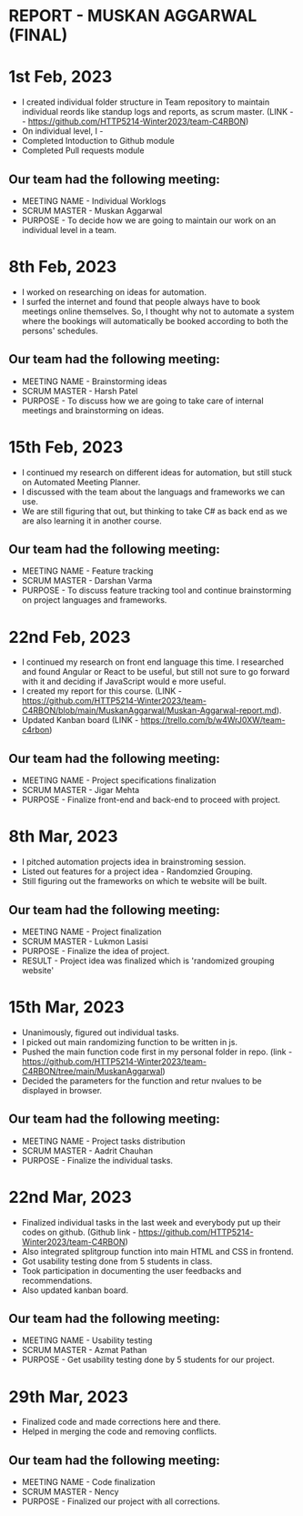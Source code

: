 # REPORT - MUSKAN AGGARWAL (FINAL)

# 1st Feb, 2023

- I created individual folder structure in Team repository to maintain individual reords like standup logs and reports, as scrum master. (LINK -- https://github.com/HTTP5214-Winter2023/team-C4RBON)
- On individual level, I - 
 - Completed Intoduction to Github module
 - Completed Pull requests module

## Our team had the following meeting:
-  MEETING NAME - Individual Worklogs
-  SCRUM MASTER - Muskan Aggarwal
-  PURPOSE - To decide how we are going to maintain our work on an individual level in a team.

# 8th Feb, 2023

- I worked on researching on ideas for automation. 
- I surfed the internet and found that people always have to book meetings online themselves. So, I thought why not to automate a system where the bookings will automatically be booked according to both the persons' schedules.

## Our team had the following meeting:
-  MEETING NAME - Brainstorming ideas
-  SCRUM MASTER - Harsh Patel
-  PURPOSE - To discuss how we are going to take care of internal meetings and brainstorming on ideas.

# 15th Feb, 2023

- I continued my research on different ideas for automation, but still stuck on Automated Meeting Planner. 
- I discussed with the team about the languags and frameworks we can use. 
- We are still figuring that out, but thinking to take C# as back end as we are also learning it in another course.

## Our team had the following meeting:
-  MEETING NAME - Feature tracking
-  SCRUM MASTER - Darshan Varma
-  PURPOSE - To discuss feature tracking tool and continue brainstorming on project languages and frameworks.

# 22nd Feb, 2023

- I continued my research on front end language this time. I researched and found Angular or React to be useful, but still not sure to go forward with it and deciding if JavaScript would e more useful.
- I created my report for this course. (LINK - https://github.com/HTTP5214-Winter2023/team-C4RBON/blob/main/MuskanAggarwal/Muskan-Aggarwal-report.md).
- Updated Kanban board (LINK - https://trello.com/b/w4WrJ0XW/team-c4rbon)

## Our team had the following meeting:
-  MEETING NAME - Project specifications finalization
-  SCRUM MASTER - Jigar Mehta
-  PURPOSE - Finalize front-end and back-end to proceed with project.

# 8th Mar, 2023

- I pitched automation projects idea in brainstroming session.
- Listed out features for a project idea - Randomzied Grouping.
- Still figuring out the frameworks on which te website will be built.

## Our team had the following meeting:
-  MEETING NAME - Project finalization
-  SCRUM MASTER - Lukmon Lasisi
-  PURPOSE - Finalize the idea of project.
-  RESULT - Project idea was finalized which is 'randomized grouping website'

# 15th Mar, 2023

- Unanimously, figured out individual tasks.
- I picked out main randomizing function to be written in js.
- Pushed the main function code first in my personal folder in repo. (link - https://github.com/HTTP5214-Winter2023/team-C4RBON/tree/main/MuskanAggarwal)
- Decided the parameters for the function and retur nvalues to be displayed in browser.

## Our team had the following meeting:
-  MEETING NAME - Project tasks distribution
-  SCRUM MASTER - Aadrit Chauhan
-  PURPOSE - Finalize the individual tasks.

# 22nd Mar, 2023

- Finalized individual tasks in the last week and everybody put up their codes on github. (Github link - https://github.com/HTTP5214-Winter2023/team-C4RBON)
- Also integrated splitgroup function into main HTML and CSS in frontend.
- Got usability testing done from 5 students in class.
- Took participation in documenting the user feedbacks and recommendations.
- Also updated kanban board.

## Our team had the following meeting:
-  MEETING NAME - Usability testing
-  SCRUM MASTER - Azmat Pathan
-  PURPOSE - Get usability testing done by 5 students for our project.

# 29th Mar, 2023

- Finalized code and made corrections here and there.
- Helped in merging the code and removing conflicts.

## Our team had the following meeting:
-  MEETING NAME - Code finalization
-  SCRUM MASTER - Nency
-  PURPOSE - Finalized our project with all corrections.

